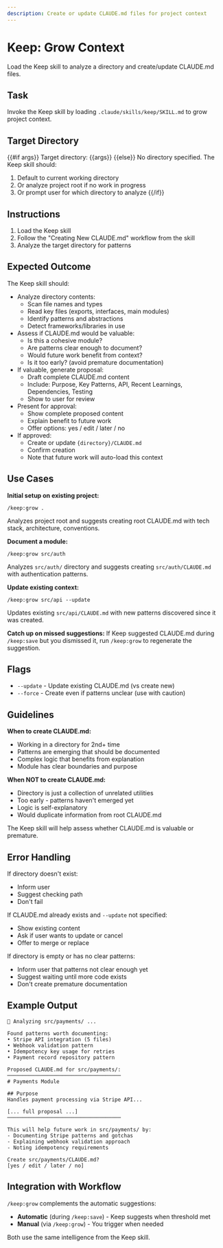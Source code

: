 ```yaml
---
description: Create or update CLAUDE.md files for project context
---
```


# Keep: Grow Context

Load the Keep skill to analyze a directory and create/update CLAUDE.md files.

## Task

Invoke the Keep skill by loading `.claude/skills/keep/SKILL.md` to grow project context.

## Target Directory

{{#if args}}
Target directory: {{args}}
{{else}}
No directory specified. The Keep skill should:
1. Default to current working directory
2. Or analyze project root if no work in progress
3. Or prompt user for which directory to analyze
{{/if}}

## Instructions

1. Load the Keep skill
2. Follow the "Creating New CLAUDE.md" workflow from the skill
3. Analyze the target directory for patterns

## Expected Outcome

The Keep skill should:
- Analyze directory contents:
  - Scan file names and types
  - Read key files (exports, interfaces, main modules)
  - Identify patterns and abstractions
  - Detect frameworks/libraries in use
- Assess if CLAUDE.md would be valuable:
  - Is this a cohesive module?
  - Are patterns clear enough to document?
  - Would future work benefit from context?
  - Is it too early? (avoid premature documentation)
- If valuable, generate proposal:
  - Draft complete CLAUDE.md content
  - Include: Purpose, Key Patterns, API, Recent Learnings, Dependencies, Testing
  - Show to user for review
- Present for approval:
  - Show complete proposed content
  - Explain benefit to future work
  - Offer options: yes / edit / later / no
- If approved:
  - Create or update `{directory}/CLAUDE.md`
  - Confirm creation
  - Note that future work will auto-load this context

## Use Cases

**Initial setup on existing project:**
```
/keep:grow .
```
Analyzes project root and suggests creating root CLAUDE.md with tech stack, architecture, conventions.

**Document a module:**
```
/keep:grow src/auth
```
Analyzes `src/auth/` directory and suggests creating `src/auth/CLAUDE.md` with authentication patterns.

**Update existing context:**
```
/keep:grow src/api --update
```
Updates existing `src/api/CLAUDE.md` with new patterns discovered since it was created.

**Catch up on missed suggestions:**
If Keep suggested CLAUDE.md during `/keep:save` but you dismissed it, run `/keep:grow` to regenerate the suggestion.

## Flags

- `--update` - Update existing CLAUDE.md (vs create new)
- `--force` - Create even if patterns unclear (use with caution)

## Guidelines

**When to create CLAUDE.md:**
- Working in a directory for 2nd+ time
- Patterns are emerging that should be documented
- Complex logic that benefits from explanation
- Module has clear boundaries and purpose

**When NOT to create CLAUDE.md:**
- Directory is just a collection of unrelated utilities
- Too early - patterns haven't emerged yet
- Logic is self-explanatory
- Would duplicate information from root CLAUDE.md

The Keep skill will help assess whether CLAUDE.md is valuable or premature.

## Error Handling

If directory doesn't exist:
- Inform user
- Suggest checking path
- Don't fail

If CLAUDE.md already exists and `--update` not specified:
- Show existing content
- Ask if user wants to update or cancel
- Offer to merge or replace

If directory is empty or has no clear patterns:
- Inform user that patterns not clear enough yet
- Suggest waiting until more code exists
- Don't create premature documentation

## Example Output

```
📝 Analyzing src/payments/ ...

Found patterns worth documenting:
• Stripe API integration (5 files)
• Webhook validation pattern
• Idempotency key usage for retries
• Payment record repository pattern

Proposed CLAUDE.md for src/payments/:
─────────────────────────────────────
# Payments Module

## Purpose
Handles payment processing via Stripe API...

[... full proposal ...]
─────────────────────────────────────

This will help future work in src/payments/ by:
- Documenting Stripe patterns and gotchas
- Explaining webhook validation approach
- Noting idempotency requirements

Create src/payments/CLAUDE.md?
[yes / edit / later / no]
```

## Integration with Workflow

`/keep:grow` complements the automatic suggestions:
- **Automatic** (during `/keep:save`) - Keep suggests when threshold met
- **Manual** (via `/keep:grow`) - You trigger when needed

Both use the same intelligence from the Keep skill.
